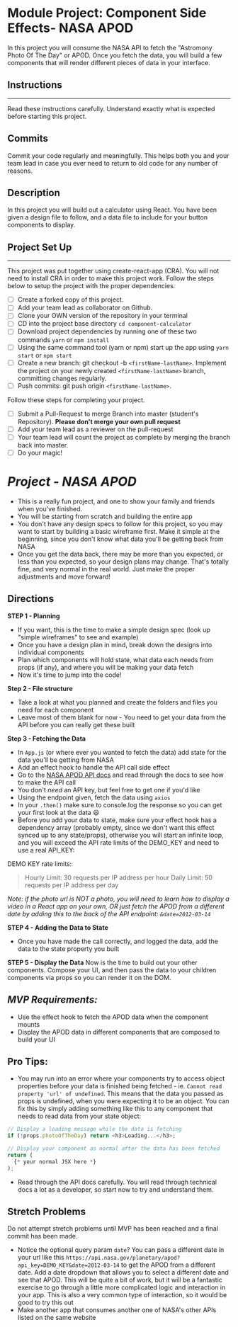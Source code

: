 # Module Project: Component Side Effects- NASA APOD

In this project you will consume the NASA API to fetch the "Astromony Photo Of The Day" or APOD. Once you fetch the data, you will build a few components that will render different pieces of data in your interface.

## Instructions

---

Read these instructions carefully. Understand exactly what is expected before starting this project.

## Commits

Commit your code regularly and meaningfully. This helps both you and your team lead in case you ever need to return to old code for any number of reasons.

## Description

In this project you will build out a calculator using React. You have been given a design file to follow, and a data file to include for your button components to display.

## Project Set Up

---

This project was put together using create-react-app (CRA). You will not need to install CRA in order to make this project work. Follow the steps below to setup the project with the proper dependencies.

- [ ] Create a forked copy of this project.
- [ ] Add your team lead as collaborator on Github.
- [ ] Clone your OWN version of the repository in your terminal
- [ ] CD into the project base directory `cd component-calculator`
- [ ] Download project dependencies by running one of these two commands `yarn` or `npm install`
- [ ] Using the same command tool (yarn or npm) start up the app using `yarn start` or `npm start`
- [ ] Create a new branch: git checkout -b `<firstName-lastName>`.
      Implement the project on your newly created `<firstName-lastName>` branch, committing changes regularly.
- [ ] Push commits: git push origin `<firstName-lastName>`.

Follow these steps for completing your project.

- [ ] Submit a Pull-Request to merge Branch into master (student's Repository). **Please don't merge your own pull request**
- [ ] Add your team lead as a reviewer on the pull-request
- [ ] Your team lead will count the project as complete by merging the branch back into master.
- [ ] Do your magic!

# _Project - NASA APOD_

- This is a really fun project, and one to show your family and friends when you've finished.
- You will be starting from scratch and building the entire app
- You don't have any design specs to follow for this project, so you may want to start by building a basic wireframe first. Make it simple at the beginning, since you don't know what data you'll be getting back from NASA
- Once you get the data back, there may be more than you expected, or less than you expected, so your design plans may change. That's totally fine, and very normal in the real world. Just make the proper adjustments and move forward!

## Directions

**STEP 1 - Planning**

- If you want, this is the time to make a simple design spec (look up "simple wireframes" to see and example)
- Once you have a design plan in mind, break down the designs into individual components
- Plan which components will hold state, what data each needs from props (if any), and where you will be making your data fetch
- Now it's time to jump into the code!

**Step 2 - File structure**

- Take a look at what you planned and create the folders and files you need for each component
- Leave most of them blank for now - You need to get your data from the API before you can really get these built

**Step 3 - Fetching the Data**

- In `App.js` (or where ever you wanted to fetch the data) add state for the data you'll be getting from NASA
- Add an effect hook to handle the API call side effect
- Go to the [NASA APOD API docs](https://api.nasa.gov/api.html#apod) and read through the docs to see how to make the API call
- You don't _need_ an API key, but feel free to get one if you'd like
- Using the endpoint given, fetch the data using `axios`
- In your `.then()` make sure to console.log the response so you can get your first look at the data 😃
- Before you add your data to state, make sure your effect hook has a dependency array (probably empty, since we don't want this effect synced up to any state/props), otherwise you will start an infinite loop, and you will exceed the API rate limits of the DEMO_KEY and need to use a real API_KEY:

DEMO KEY rate limits:

> Hourly Limit: 30 requests per IP address per hour
> Daily Limit: 50 requests per IP address per day

_Note: if the photo url is NOT a photo, you will need to learn how to display a video in a React app on your own, OR just fetch the APOD from a different date by adding this to the back of the API endpoint: `&date=2012-03-14`_

**STEP 4 - Adding the Data to State**

- Once you have made the call correctly, and logged the data, add the data to the state property you built

**STEP 5 - Display the Data**
Now is the time to build out your other components. Compose your UI, and then pass the data to your children components via props so you can render it on the DOM.

## _MVP Requirements:_

- Use the effect hook to fetch the APOD data when the component mounts
- Display the APOD data in different components that are composed to build your UI

## Pro Tips:

- You may run into an error where your components try to access object properties before your data is finished being fetched - ie. `Cannot read property 'url' of undefined`. This means that the data you passed as props is undefined, when you were expecting it to be an object. You can fix this by simply adding something like this to any component that needs to read data from your state object:

```js
// Display a loading message while the data is fetching
if (!props.photoOfTheDay) return <h3>Loading...</h3>;

// Display your component as normal after the data has been fetched
return (
  {* your normal JSX here *}
);
```

- Read through the API docs carefully. You will read through technical docs a lot as a developer, so start now to try and understand them.

## Stretch Problems

Do not attempt stretch problems until MVP has been reached and a final commit has been made.

- Notice the optional query param `date`? You can pass a different date in your url like this `https://api.nasa.gov/planetary/apod?api_key=DEMO_KEY&date=2012-03-14` to get the APOD from a different date. Add a date dropdown that allows you to select a different date and see that APOD. This will be quite a bit of work, but it will be a fantastic exercise to go through a little more complicated logic and interaction in your app. This is also a very common type of interaction, so it would be good to try this out
- Make another app that consumes another one of NASA's other APIs listed on the same website
